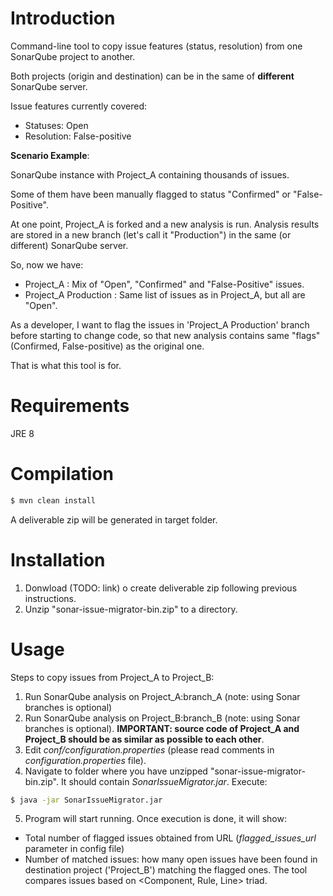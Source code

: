 # Introduction

Command-line tool to copy issue features (status, resolution) from one SonarQube project to another. 

Both projects (origin and destination) can be in the same of **different** SonarQube server.

Issue features currently covered:

- Statuses: Open
- Resolution: False-positive

**Scenario Example**:

SonarQube instance with Project_A containing thousands of issues. 

Some of them have been manually flagged to status "Confirmed" or "False-Positive".

At one point, Project_A is forked and a new analysis is run. Analysis results are stored in a new branch (let's call it "Production") in the same (or different) SonarQube server.
 
So, now we have:

- Project_A : Mix of "Open", "Confirmed" and "False-Positive" issues.
- Project_A Production : Same list of issues as in Project_A, but all are "Open".
  
As a developer, I want to flag the issues in 'Project_A Production' branch before starting to change code, so that new analysis contains same "flags" (Confirmed, False-positive) as the original one.

That is what this tool is for.

# Requirements

JRE 8

# Compilation

```sh
$ mvn clean install
```

A deliverable zip will be generated in target folder.

# Installation

1. Donwload (TODO: link) o create deliverable zip following previous instructions.
2. Unzip "sonar-issue-migrator-bin.zip" to a directory.

# Usage

Steps to copy issues from Project_A to Project_B:

1. Run SonarQube analysis on Project_A:branch_A (note: using Sonar branches is optional) 
2. Run SonarQube analysis on Project_B:branch_B (note: using Sonar branches is optional). **IMPORTANT: source code of Project_A and Project_B should be as similar as possible to each other**.
3. Edit *conf/configuration.properties* (please read comments in *configuration.properties* file).  
4. Navigate to folder where you have unzipped "sonar-issue-migrator-bin.zip". It should contain *SonarIssueMigrator.jar*. Execute:
```sh
$ java -jar SonarIssueMigrator.jar
```
5. Program will start running. Once execution is done, it will show:

- Total number of flagged issues obtained from URL (*flagged_issues_url* parameter in config file)
- Number of matched issues: how many open issues have been found in destination project ('Project_B') matching the flagged ones. The tool compares issues based on <Component, Rule, Line> triad. 



